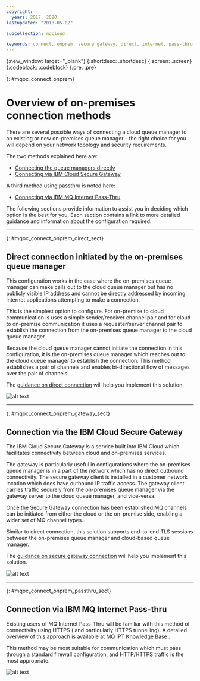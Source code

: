 ```yaml
---
copyright:
  years: 2017, 2020
lastupdated: "2018-05-02"

subcollection: mqcloud

keywords: connect, onprem, secure gateway, direct, internet, pass-thru
---
```


{:new_window: target="_blank"}
{:shortdesc: .shortdesc}
{:screen: .screen}
{:codeblock: .codeblock}
{:pre: .pre}

{: #mqoc_connect_onprem}
# Overview of on-premises connection methods


There are several possible ways of connecting a cloud queue manager to an existing or new on-premises queue manager - the right choice for you will depend on your network topology and security requirements.

The two methods explained here are:

* [Connecting the queue managers directly](#mqoc_connect_onprem_direct_sect)
* [Connecting via IBM Cloud Secure Gateway](#mqoc_connect_onprem_gateway_sect)

A third method using passthru is noted here:

* [Connecting via IBM MQ Internet Pass-Thru](#mqoc_connect_onprem_passthru_sect)

The following sections provide information to assist you in deciding which option is the best for you. Each section contains a link to more detailed guidance and information about the configuration required.

---

{: #mqoc_connect_onprem_direct_sect}
## Direct connection initiated by the on-premises queue manager


This configuration works in the case where the on-premises queue manager can make calls out to the cloud queue manager but has no publicly visible IP address and cannot be directly addressed by incoming internet applications attempting to make a connection.

This is the simplest option to configure. For on-premise to cloud communication is uses a simple sender/receiver channel pair and for cloud to on-premise communication it uses a requester/server channel pair to establish the connection from the on-premises queue manager to the cloud queue manager.

Because the cloud queue manager cannot initiate the connection in this configuration, it is the on-premises queue manager which reaches out to the cloud queue manager to establish the connection. This method establishes a pair of channels and enables bi-directional flow of messages over the pair of channels.

The [guidance on direct connection](/docs/services/mqcloud?topic=mqcloud-mqoc_connect_onprem_direct) will help you implement this solution.

![alt text][connect_on_prem1]

[connect_on_prem1]: ./images/mqoc_connect_onprem1.png "Direct Connection"

---

{: #mqoc_connect_onprem_gateway_sect}
## Connection via the IBM Cloud Secure Gateway


The IBM Cloud Secure Gateway is a service built into IBM Cloud which facilitates connectivity between cloud and on-premises services.

The gateway is particularly useful in configurations where the on-premises queue manager is in a part
of the network which has no direct outbound connectivity. The secure gateway client is installed in a
customer network location which does have outbound IP traffic access. The gateway client carries traffic securely
from the on-premises queue manager via the gateway server to the cloud queue manager, and vice-versa.

Once the Secure Gateway connection has been established MQ channels can be initiated from either the cloud or the on-premise side, enabling a wider set of MQ channel types..

Similar to direct connection, this solution supports end-to-end TLS sessions between the on-premises queue manager and cloud-based queue manager.

The [guidance on secure gateway connection](/docs/services/mqcloud?topic=mqcloud-mqoc_connect_onprem_gateway) will help you implement this solution.

![alt text][connect_on_prem2]

[connect_on_prem2]: ./images/mqoc_connect_onprem2.png "IBM Secure Gateway"

---

{: #mqoc_connect_onprem_passthru_sect}
## Connection via IBM MQ Internet Pass-thru


Existing users of MQ Internet Pass-Thru will be familiar with this method of connectivity using HTTPS ( and particularly HTTPS tunnelling). A detailed overview of this approach is available at [MQ IPT  Knowledge Base ](https://www.ibm.com/support/knowledgecenter/en/SSFKSJ_9.0.0/com.ibm.mq.ipt.doc/ipt0000_.htm).

This method may be most suitable for communication which must pass through a standard firewall configuration, and HTTP/HTTPS traffic is the most appropriate.

![alt text][connect_on_prem3]

[connect_on_prem3]: ./images/mqoc_connect_onprem3.png "MQ Internet Passthru"
